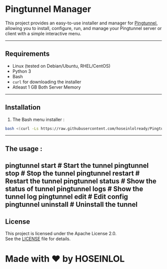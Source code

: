 # Pingtunnel Manager

This project provides an easy-to-use installer and manager for [Pingtunnel](https://github.com/esrrhs/pingtunnel), allowing you to install, configure, run, and manage your Pingtunnel server or client with a simple interactive menu.

---

## Requirements

- Linux (tested on Debian/Ubuntu, RHEL/CentOS)
- Python 3
- Bash
- `curl` for downloading the installer
- Atleast 1 GB Both Server Memory

---

## Installation

1. The Bash menu installer :

```bash
bash <(curl -Ls https://raw.githubusercontent.com/hoseinlolready/Pingtunnel_manager/refs/heads/main/Source/bash.sh)
```
---
## The usage :
pingtunnel start # Start the tunnel
pingtunnel stop # Stop the tunnel
pingtunnel restart # Restart the tunnel
pingtunnel status # Show the status of tunnel
pingtunnel logs # Show the tunnel log
pingtunnel edit # Edit config
pingtunnel uninstall # Uninstall the tunnel
---

## License

This project is licensed under the Apache License 2.0.  
See the [LICENSE](LICENSE) file for details.

# Made with ❤️ by HOSEINLOL
